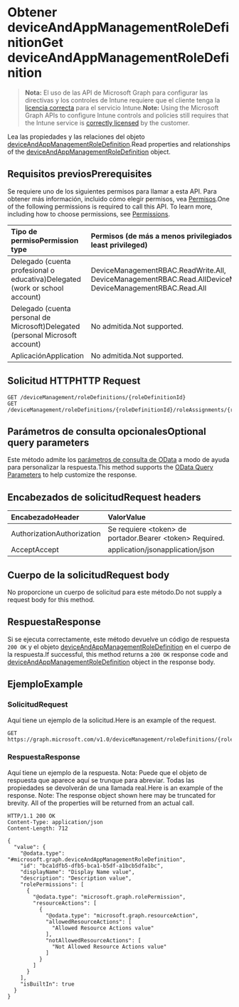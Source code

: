# <a name="get-deviceandappmanagementroledefinition"></a><span data-ttu-id="2711e-101">Obtener deviceAndAppManagementRoleDefinition</span><span class="sxs-lookup"><span data-stu-id="2711e-101">Get deviceAndAppManagementRoleDefinition</span></span>

> <span data-ttu-id="2711e-102">**Nota:** El uso de las API de Microsoft Graph para configurar las directivas y los controles de Intune requiere que el cliente tenga la [licencia correcta](https://go.microsoft.com/fwlink/?linkid=839381) para el servicio Intune.</span><span class="sxs-lookup"><span data-stu-id="2711e-102">**Note:** Using the Microsoft Graph APIs to configure Intune controls and policies still requires that the Intune service is [correctly licensed](https://go.microsoft.com/fwlink/?linkid=839381) by the customer.</span></span>

<span data-ttu-id="2711e-103">Lea las propiedades y las relaciones del objeto [deviceAndAppManagementRoleDefinition](../resources/intune_rbac_deviceandappmanagementroledefinition.md).</span><span class="sxs-lookup"><span data-stu-id="2711e-103">Read properties and relationships of the [deviceAndAppManagementRoleDefinition](../resources/intune_rbac_deviceandappmanagementroledefinition.md) object.</span></span>
## <a name="prerequisites"></a><span data-ttu-id="2711e-104">Requisitos previos</span><span class="sxs-lookup"><span data-stu-id="2711e-104">Prerequisites</span></span>
<span data-ttu-id="2711e-p101">Se requiere uno de los siguientes permisos para llamar a esta API. Para obtener más información, incluido cómo elegir permisos, vea [Permisos](../../../concepts/permissions_reference.md).</span><span class="sxs-lookup"><span data-stu-id="2711e-p101">One of the following permissions is required to call this API. To learn more, including how to choose permissions, see [Permissions](../../../concepts/permissions_reference.md).</span></span>

|<span data-ttu-id="2711e-107">Tipo de permiso</span><span class="sxs-lookup"><span data-stu-id="2711e-107">Permission type</span></span>|<span data-ttu-id="2711e-108">Permisos (de más a menos privilegiados)</span><span class="sxs-lookup"><span data-stu-id="2711e-108">Permissions (from most to least privileged)</span></span>|
|:---|:---|
|<span data-ttu-id="2711e-109">Delegado (cuenta profesional o educativa)</span><span class="sxs-lookup"><span data-stu-id="2711e-109">Delegated (work or school account)</span></span>|<span data-ttu-id="2711e-110">DeviceManagementRBAC.ReadWrite.All, DeviceManagementRBAC.Read.All</span><span class="sxs-lookup"><span data-stu-id="2711e-110">DeviceManagementRBAC.ReadWrite.All, DeviceManagementRBAC.Read.All</span></span>|
|<span data-ttu-id="2711e-111">Delegado (cuenta personal de Microsoft)</span><span class="sxs-lookup"><span data-stu-id="2711e-111">Delegated (personal Microsoft account)</span></span>|<span data-ttu-id="2711e-112">No admitida.</span><span class="sxs-lookup"><span data-stu-id="2711e-112">Not supported.</span></span>|
|<span data-ttu-id="2711e-113">Aplicación</span><span class="sxs-lookup"><span data-stu-id="2711e-113">Application</span></span>|<span data-ttu-id="2711e-114">No admitida.</span><span class="sxs-lookup"><span data-stu-id="2711e-114">Not supported.</span></span>|

## <a name="http-request"></a><span data-ttu-id="2711e-115">Solicitud HTTP</span><span class="sxs-lookup"><span data-stu-id="2711e-115">HTTP Request</span></span>
<!-- {
  "blockType": "ignored"
}
-->
``` http
GET /deviceManagement/roleDefinitions/{roleDefinitionId}
GET /deviceManagement/roleDefinitions/{roleDefinitionId}/roleAssignments/{roleAssignmentId}/roleDefinition
```

## <a name="optional-query-parameters"></a><span data-ttu-id="2711e-116">Parámetros de consulta opcionales</span><span class="sxs-lookup"><span data-stu-id="2711e-116">Optional query parameters</span></span>
<span data-ttu-id="2711e-117">Este método admite los [parámetros de consulta de OData](https://developer.microsoft.com/en-us/graph/docs/overview/query_parameters) a modo de ayuda para personalizar la respuesta.</span><span class="sxs-lookup"><span data-stu-id="2711e-117">This method supports the [OData Query Parameters](https://developer.microsoft.com/en-us/graph/docs/overview/query_parameters) to help customize the response.</span></span>
## <a name="request-headers"></a><span data-ttu-id="2711e-118">Encabezados de solicitud</span><span class="sxs-lookup"><span data-stu-id="2711e-118">Request headers</span></span>
|<span data-ttu-id="2711e-119">Encabezado</span><span class="sxs-lookup"><span data-stu-id="2711e-119">Header</span></span>|<span data-ttu-id="2711e-120">Valor</span><span class="sxs-lookup"><span data-stu-id="2711e-120">Value</span></span>|
|:---|:---|
|<span data-ttu-id="2711e-121">Authorization</span><span class="sxs-lookup"><span data-stu-id="2711e-121">Authorization</span></span>|<span data-ttu-id="2711e-122">Se requiere &lt;token&gt; de portador.</span><span class="sxs-lookup"><span data-stu-id="2711e-122">Bearer &lt;token&gt; Required.</span></span>|
|<span data-ttu-id="2711e-123">Accept</span><span class="sxs-lookup"><span data-stu-id="2711e-123">Accept</span></span>|<span data-ttu-id="2711e-124">application/json</span><span class="sxs-lookup"><span data-stu-id="2711e-124">application/json</span></span>|

## <a name="request-body"></a><span data-ttu-id="2711e-125">Cuerpo de la solicitud</span><span class="sxs-lookup"><span data-stu-id="2711e-125">Request body</span></span>
<span data-ttu-id="2711e-126">No proporcione un cuerpo de solicitud para este método.</span><span class="sxs-lookup"><span data-stu-id="2711e-126">Do not supply a request body for this method.</span></span>

## <a name="response"></a><span data-ttu-id="2711e-127">Respuesta</span><span class="sxs-lookup"><span data-stu-id="2711e-127">Response</span></span>
<span data-ttu-id="2711e-128">Si se ejecuta correctamente, este método devuelve un código de respuesta `200 OK` y el objeto [deviceAndAppManagementRoleDefinition](../resources/intune_rbac_deviceandappmanagementroledefinition.md) en el cuerpo de la respuesta.</span><span class="sxs-lookup"><span data-stu-id="2711e-128">If successful, this method returns a `200 OK` response code and [deviceAndAppManagementRoleDefinition](../resources/intune_rbac_deviceandappmanagementroledefinition.md) object in the response body.</span></span>

## <a name="example"></a><span data-ttu-id="2711e-129">Ejemplo</span><span class="sxs-lookup"><span data-stu-id="2711e-129">Example</span></span>
### <a name="request"></a><span data-ttu-id="2711e-130">Solicitud</span><span class="sxs-lookup"><span data-stu-id="2711e-130">Request</span></span>
<span data-ttu-id="2711e-131">Aquí tiene un ejemplo de la solicitud.</span><span class="sxs-lookup"><span data-stu-id="2711e-131">Here is an example of the request.</span></span>
``` http
GET https://graph.microsoft.com/v1.0/deviceManagement/roleDefinitions/{roleDefinitionId}
```

### <a name="response"></a><span data-ttu-id="2711e-132">Respuesta</span><span class="sxs-lookup"><span data-stu-id="2711e-132">Response</span></span>
<span data-ttu-id="2711e-p102">Aquí tiene un ejemplo de la respuesta. Nota: Puede que el objeto de respuesta que aparece aquí se trunque para abreviar. Todas las propiedades se devolverán de una llamada real.</span><span class="sxs-lookup"><span data-stu-id="2711e-p102">Here is an example of the response. Note: The response object shown here may be truncated for brevity. All of the properties will be returned from an actual call.</span></span>
``` http
HTTP/1.1 200 OK
Content-Type: application/json
Content-Length: 712

{
  "value": {
    "@odata.type": "#microsoft.graph.deviceAndAppManagementRoleDefinition",
    "id": "bca1dfb5-dfb5-bca1-b5df-a1bcb5dfa1bc",
    "displayName": "Display Name value",
    "description": "Description value",
    "rolePermissions": [
      {
        "@odata.type": "microsoft.graph.rolePermission",
        "resourceActions": [
          {
            "@odata.type": "microsoft.graph.resourceAction",
            "allowedResourceActions": [
              "Allowed Resource Actions value"
            ],
            "notAllowedResourceActions": [
              "Not Allowed Resource Actions value"
            ]
          }
        ]
      }
    ],
    "isBuiltIn": true
  }
}
```








